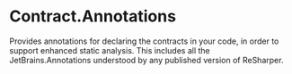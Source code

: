 Contract.Annotations
====================

Provides annotations for declaring the contracts in your code, in order to support enhanced static analysis. This includes all the JetBrains.Annotations understood by any published version of ReSharper.
